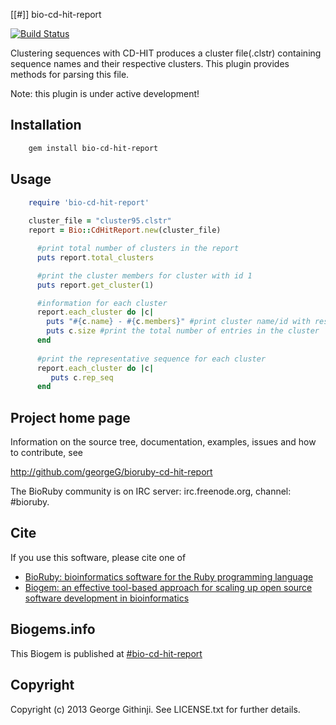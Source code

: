 [[#]] bio-cd-hit-report

[![Build Status](https://secure.travis-ci.org/georgeG/bioruby-cd-hit-report.png)](http://travis-ci.org/georgeG/bioruby-cd-hit-report)

Clustering sequences with CD-HIT produces a cluster file(.clstr)
containing sequence names and their respective clusters. This plugin
provides methods for parsing this file. 

Note: this plugin is under active development!

## Installation

```sh
    gem install bio-cd-hit-report
```

## Usage

```ruby
    require 'bio-cd-hit-report'
   
    cluster_file = "cluster95.clstr"
    report = Bio::CdHitReport.new(cluster_file)

      #print total number of clusters in the report
      puts report.total_clusters  

      #print the cluster members for cluster with id 1
      puts report.get_cluster(1)

      #information for each cluster
      report.each_cluster do |c|
        puts "#{c.name} - #{c.members}" #print cluster name/id with respective sequences in the cluster
        puts c.size #print the total number of entries in the cluster
      end
      
      #print the representative sequence for each cluster
      report.each_cluster do |c|
         puts c.rep_seq 
      end

```
        
## Project home page

Information on the source tree, documentation, examples, issues and
how to contribute, see

  http://github.com/georgeG/bioruby-cd-hit-report

The BioRuby community is on IRC server: irc.freenode.org, channel: #bioruby.

## Cite

If you use this software, please cite one of
  
* [BioRuby: bioinformatics software for the Ruby programming language](http://dx.doi.org/10.1093/bioinformatics/btq475)
* [Biogem: an effective tool-based approach for scaling up open source software development in bioinformatics](http://dx.doi.org/10.1093/bioinformatics/bts080)

## Biogems.info

This Biogem is published at [#bio-cd-hit-report](http://biogems.info/index.html)

## Copyright

Copyright (c) 2013 George Githinji. See LICENSE.txt for further details.
